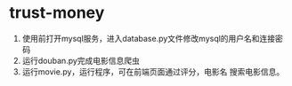 # trust-money
1. 使用前打开mysql服务，进入database.py文件修改mysql的用户名和连接密码
2. 运行douban.py完成电影信息爬虫
3. 运行movie.py，运行程序，可在前端页面通过评分，电影名 搜索电影信息。
